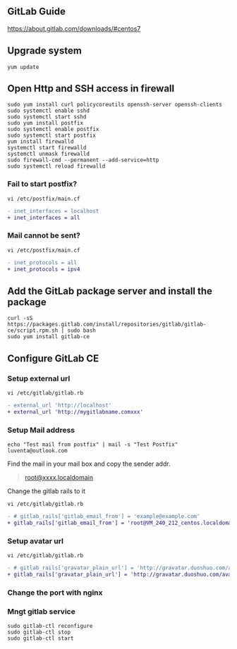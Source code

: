 ## GitLab Guide

https://about.gitlab.com/downloads/#centos7

## Upgrade system

`yum update`

## Open Http and SSH access in firewall

```shell
sudo yum install curl policycoreutils openssh-server openssh-clients
sudo systemctl enable sshd
sudo systemctl start sshd
sudo yum install postfix
sudo systemctl enable postfix
sudo systemctl start postfix
yum install firewalld
systemctl start firewalld
systemctl unmask firewalld
sudo firewall-cmd --permanent --add-service=http
sudo systemctl reload firewalld
```

### Fail to start postfix?

`vi /etc/postfix/main.cf`

```diff
- inet_interfaces = localhost
+ inet_interfaces = all
```

### Mail cannot be sent?

`vi /etc/postfix/main.cf`

```diff
- inet_protocols = all
+ inet_protocols = ipv4
```

## Add the GitLab package server and install the package

```shell
curl -sS https://packages.gitlab.com/install/repositories/gitlab/gitlab-ce/script.rpm.sh | sudo bash
sudo yum install gitlab-ce
```

## Configure GitLab CE

### Setup external url

`vi /etc/gitlab/gitlab.rb`

```diff
- external_url 'http://localhost'
+ external_url 'http://mygitlabname.comxxx'
```

### Setup Mail address

`echo "Test mail from postfix" | mail -s "Test Postfix" luventa@outlook.com`

Find the mail in your mail box and copy the sender addr.

> root@xxxx.localdomain

Change the gitlab rails to it

`vi /etc/gitlab/gitlab.rb`

```diff
- # gitlab_rails['gitlab_email_from'] = 'example@example.com'
+ gitlab_rails['gitlab_email_from'] = 'root@VM_240_212_centos.localdomain'
```

### Setup avatar url

`vi /etc/gitlab/gitlab.rb`

```diff
- # gitlab_rails['gravatar_plain_url'] = 'http://gravatar.duoshuo.com/avatar/%{hash}?s=%{size}&d=identicon'
+ gitlab_rails['gravatar_plain_url'] = 'http://gravatar.duoshuo.com/avatar/%{hash}?s=%{size}&d=identicon'
```

### Change the port with nginx



### Mngt gitlab service

```
sudo gitlab-ctl reconfigure
sudo gitlab-ctl stop
sudo gitlab-ctl start
```